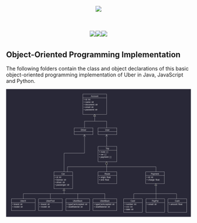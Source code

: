 <br>
<h1 align="center"><img src="https://www.creativosonline.org/wp-content/uploads/2018/09/uber.jpg.webp" width=150><br><br><img src="https://img.shields.io/badge/Java-ED8B00?style=for-the-badge&logo=java&logoColor=white"><img src="https://img.shields.io/badge/JavaScript-323330?style=for-the-badge&logo=javascript&logoColor=F7DF1E"><img src="https://img.shields.io/badge/Python-FFD43B?style=for-the-badge&logo=python&logoColor=blue"></h1>

## Object-Oriented Programming Implementation

The following folders contain the class and object declarations of this basic object-oriented programming implementation of Uber in Java, JavaScript and Python.

![Uber - UML](./uber_uml.png)

